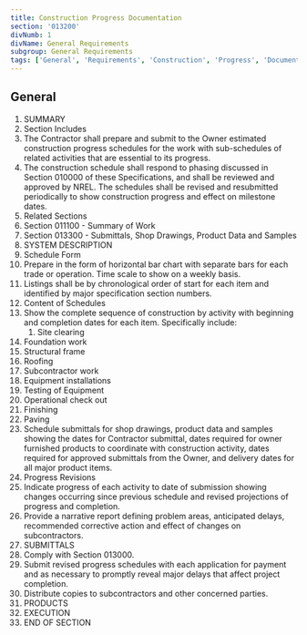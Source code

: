 ```yaml
---
title: Construction Progress Documentation
section: '013200'
divNumb: 1
divName: General Requirements
subgroup: General Requirements
tags: ['General', 'Requirements', 'Construction', 'Progress', 'Documentation']
---
```



## General

   1. SUMMARY
   1. Section Includes
   1. The Contractor shall prepare and submit to the Owner estimated construction progress schedules for the work with sub-schedules of related activities that are essential to its progress.
   1. The construction schedule shall respond to phasing discussed in Section 010000 of these Specifications, and shall be reviewed and approved by NREL. The schedules shall be revised and resubmitted periodically to show construction progress and effect on milestone dates.
   1. Related Sections
   1. Section 011100 - Summary of Work
   1. Section 013300 - Submittals, Shop Drawings, Product Data and Samples
   1. SYSTEM DESCRIPTION
   1. Schedule Form
   1. Prepare in the form of horizontal bar chart with separate bars for each trade or operation. Time scale to show on a weekly basis.
   1. Listings shall be by chronological order of start for each item and identified by major specification section numbers.
   1. Content of Schedules
   1. Show the complete sequence of construction by activity with beginning and completion dates for each item. Specifically include:
      1. Site clearing
   1. Foundation work
   1. Structural frame
   1. Roofing
   1. Subcontractor work
   1. Equipment installations
   1. Testing of Equipment
   1. Operational check out
   1. Finishing
   1. Paving
   1. Schedule submittals for shop drawings, product data and samples showing the dates for Contractor submittal, dates required for owner furnished products to coordinate with construction activity, dates required for approved submittals from the Owner, and delivery dates for all major product items.
   1. Progress Revisions
   1. Indicate progress of each activity to date of submission showing changes occurring since previous schedule and revised projections of progress and completion.
   1. Provide a narrative report defining problem areas, anticipated delays, recommended corrective action and effect of changes on subcontractors.
   1. SUBMITTALS
   1. Comply with Section 013000.
   1. Submit revised progress schedules with each application for payment and as necessary to promptly reveal major delays that affect project completion.
   1. Distribute copies to subcontractors and other concerned parties.
   1. PRODUCTS
   1. EXECUTION
1. END OF SECTION

